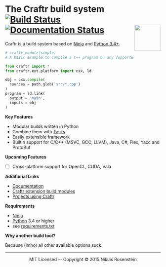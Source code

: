 <h1>
  The Craftr build system
  <a href="https://travis-ci.org/craftr-build/craftr"><img alt="Build Status" src="https://travis-ci.org/craftr-build/craftr.svg?branch=master"/></a>
  <a href='http://craftr.readthedocs.org/en/latest/?badge=latest'>
    <img src='https://readthedocs.org/projects/craftr/badge/?version=latest' alt='Documentation Status' />
  </a>
  <img align="right" height="85" src="http://i.imgur.com/i3hYFZ3.png"/>
</h1>


Craftr is a build system based on [Ninja][] and [Python 3.4+][Python].

```python
# craftr_module(simple)
# A basic example to compile a C++ program on any supported platform.

from craftr import *
from craftr.ext.platform import cxx, ld

obj = cxx.compile(
  sources = path.glob('src/*.cpp')
)
program = ld.link(
  output = 'main',
  inputs = obj
)
```

__Key Features__

* Modular builds written in Python
* Combine them with [Tasks][docs_Tasks]
* Easily extensible framework
* Builtin support for C/C++ (MSVC, GCC, LLVM), Java, C#, Flex, Yacc and ProtoBuf

__Upcoming Features__

- [ ] Cross-platform support for OpenCL, CUDA, Vala

__Additional Links__

* [Documentation](http://craftr.readthedocs.org/en/latest/?badge=latest)
* [Craftr extension build modules](https://github.com/craftr-build/craftr/wiki/Craftr-Extensions)
* [Projects using Craftr](https://github.com/craftr-build/craftr/wiki/Projects-using-Craftr)

__Requirements__

- [Ninja][]
- [Python][] 3.4 or higher
- see [requirements.txt](requirements.txt)

__Why another build tool?__

Because (imho) all other available options suck.

----

<p align="center">MIT Licensed -- Copyright &copy; 2015  Niklas Rosenstein</p>

  [Ninja]: https://github.com/ninja-build/ninja
  [Python]: https://www.python.org/
  [docs_Tasks]: http://craftr.readthedocs.org/en/latest/?badge=latest#tasks
